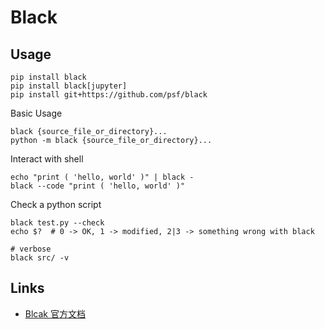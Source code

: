 # Black

## Usage

```shell
pip install black
pip install black[jupyter]
pip install git+https://github.com/psf/black
```

Basic Usage

```shell
black {source_file_or_directory}...
python -m black {source_file_or_directory}...
```

Interact with shell

```shell
echo "print ( 'hello, world' )" | black -
black --code "print ( 'hello, world' )"
```

Check a python script

```shell
black test.py --check
echo $?  # 0 -> OK, 1 -> modified, 2|3 -> something wrong with black

# verbose
black src/ -v
```

## Links

- [Blcak 官方文档](https://black.readthedocs.io/en/stable/)